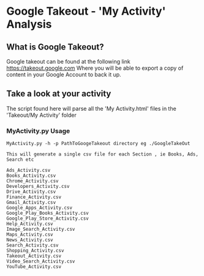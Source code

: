 # Google Takeout - 'My Activity' Analysis

## What is Google Takeout?
Google takeout can be found at the following link https://takeout.google.com  Where you will be
able to export a copy of content in your Google Account to back it up.

## Take a look at your activity
The script found here will parse all the 'My Activity.html' files in the 'Takeout/My Activity' folder


### MyActivity.py Usage



    MyActivity.py -h -p PathToGoogeTakeout directory eg ./GoogleTakeOut

    This will generate a single csv file for each Section , ie Books, Ads, Search etc

    Ads_Activity.csv
    Books_Activity.csv
    Chrome_Activity.csv
    Developers_Activity.csv
    Drive_Activity.csv
    Finance_Activity.csv
    Gmail_Activity.csv
    Google_Apps_Activity.csv
    Google_Play_Books_Activity.csv
    Google_Play_Store_Activity.csv
    Help_Activity.csv
    Image_Search_Activity.csv
    Maps_Activity.csv
    News_Activity.csv
    Search_Activity.csv
    Shopping_Activity.csv
    Takeout_Activity.csv
    Video_Search_Activity.csv
    YouTube_Activity.csv
